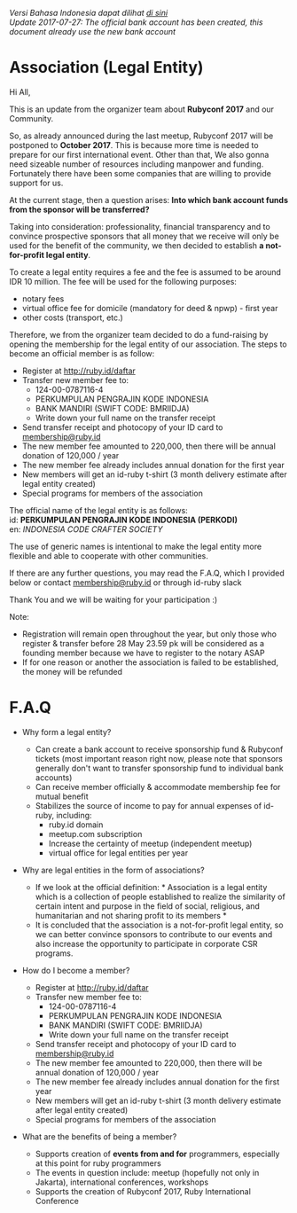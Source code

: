 *Versi Bahasa Indonesia dapat dilihat [di sini](../master/README.md)*  
*Update 2017-07-27: The official bank account has been created, this document already use the new bank account*
# Association (Legal Entity)

Hi All,

This is an update from the organizer team about **Rubyconf 2017** and our Community.

So, as already announced during the last meetup, Rubyconf 2017 will be postponed to **October 2017**. This is because more time is needed to prepare for our first international event. Other than that, We also gonna need sizeable number of resources including manpower and funding. Fortunately there have been some companies that are willing to provide support for us.

At the current stage, then a question arises: **Into which bank account funds from the sponsor will be transferred?**

Taking into consideration: professionality, financial transparency and to convince prospective sponsors that all money that we receive will only be used for the benefit of the community, we then decided to establish **a not-for-profit legal entity**.

To create a legal entity requires a fee and the fee is assumed to be around IDR 10 million. The fee will be used for the following purposes:
- notary fees
- virtual office fee for domicile (mandatory for deed & npwp) - first year
- other costs (transport, etc.)

Therefore, we from the organizer team decided to do a fund-raising by opening the membership for the legal entity of our association. The steps to become an official member is as follow:
- Register at http://ruby.id/daftar
- Transfer new member fee to:
  - 124-00-0787116-4
  - PERKUMPULAN PENGRAJIN KODE INDONESIA
  - BANK MANDIRI (SWIFT CODE: BMRIIDJA)
  - Write down your full name on the transfer receipt
- Send transfer receipt and photocopy of your ID card to membership@ruby.id
- The new member fee amounted to 220,000, then there will be annual donation of 120,000 / year
- The new member fee already includes annual donation for the first year
- New members will get an id-ruby t-shirt (3 month delivery estimate after legal entity created)
- Special programs for members of the association

The official name of the legal entity is as follows:  
id: **PERKUMPULAN PENGRAJIN KODE INDONESIA (PERKODI)**  
en: *INDONESIA CODE CRAFTER SOCIETY*

The use of generic names is intentional to make the legal entity more flexible and able to cooperate with other communities.

If there are any further questions, you may read the F.A.Q, which I provided below or contact membership@ruby.id or through id-ruby slack

Thank You and we will be waiting for your participation :)

Note:
- Registration will remain open throughout the year, but only those who register & transfer before 28 May 23.59 pk will be considered as a founding member because we have to register to the notary ASAP
- If for one reason or another the association is failed to be established, the money will be refunded

# F.A.Q

- Why form a legal entity?
    - Can create a bank account to receive sponsorship fund & Rubyconf tickets (most important reason right now, please note that sponsors generally don't want to transfer sponsorship fund to individual bank accounts)
    - Can receive member officially & accommodate membership fee for mutual benefit
    - Stabilizes the source of income to pay for annual expenses of id-ruby, including:
      - ruby.id domain
      - meetup.com subscription
      - Increase the certainty of meetup (independent meetup)
      - virtual office for legal entities per year

- Why are legal entities in the form of associations?
    - If we look at the official definition: * Association is a legal entity which is a collection of people established to realize the similarity of certain intent and purpose in the field of social, religious, and humanitarian and not sharing profit to its members *
    - It is concluded that the association is a not-for-profit legal entity, so we can better convince sponsors to contribute to our events and also increase the opportunity to participate in corporate CSR programs.

- How do I become a member?
  - Register at http://ruby.id/daftar
  - Transfer new member fee to:
    - 124-00-0787116-4
    - PERKUMPULAN PENGRAJIN KODE INDONESIA
    - BANK MANDIRI (SWIFT CODE: BMRIIDJA)
    - Write down your full name on the transfer receipt
  - Send transfer receipt and photocopy of your ID card to membership@ruby.id
  - The new member fee amounted to 220,000, then there will be annual donation of 120,000 / year
  - The new member fee already includes annual donation for the first year
  - New members will get an id-ruby t-shirt (3 month delivery estimate after legal entity created)
  - Special programs for members of the association

- What are the benefits of being a member?
  - Supports creation of **events from and for** programmers, especially at this point for ruby ​​programmers
  - The events in question include: meetup (hopefully not only in Jakarta), international conferences, workshops
  - Supports the creation of Rubyconf 2017, Ruby International Conference
